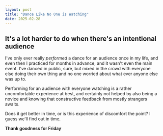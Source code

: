 ```yaml
---
layout: post
title: "Dance Like No One is Watching"
date: 2025-02-28
---
```


## It's a lot harder to do when there's an intentional audience

I've only ever really *performed* a dance for an audience once
in my life, and even then I practiced for months in advance, and 
it wasn't even the main event. I've danced in public, sure, but mixed 
in the crowd with everyone else doing their own thing and no one 
worried about what ever anyone else was up to. 

Performing for an audience with everyone watching is a rather uncomfortable
experience at best, and certainly not helped by also being a novice and knowing
that constructive feedback from mostly strangers awaits. 

Does it get better in time, or is this experience of discomfort the point?
I guess we'll find out in time.

**Thank goodness for Friday**
